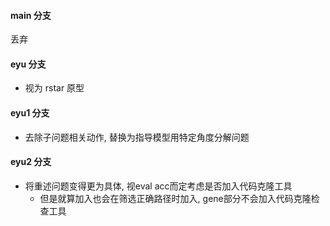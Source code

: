 #### main 分支
丢弃
#### eyu 分支
- 视为 rstar 原型
#### eyu1 分支
- 去除子问题相关动作, 替换为指导模型用特定角度分解问题
#### eyu2 分支
- 将重述问题变得更为具体, 视eval acc而定考虑是否加入代码克隆工具
  - 但是就算加入也会在筛选正确路径时加入, gene部分不会加入代码克隆检查工具
